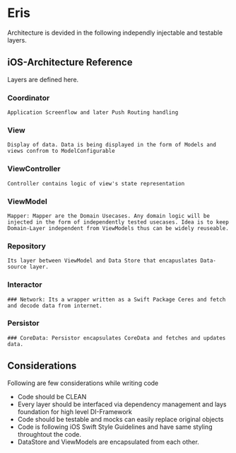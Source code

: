 # Eris

Architecture is devided in the following independly injectable and testable layers. 

## iOS-Architecture Reference 

Layers are defined here. 

### Coordinator
    Application Screenflow and later Push Routing handling
### View
    Display of data. Data is being displayed in the form of Models and views confrom to ModelConfigurable
### ViewController
    Controller contains logic of view's state representation
### ViewModel
    Mapper: Mapper are the Domain Usecases. Any domain logic will be injected in the form of independently tested usecases. Idea is to keep Domain-Layer independent from ViewModels thus can be widely reuseable.
### Repository
    Its layer between ViewModel and Data Store that encapuslates Data-source layer. 
### Interactor
    ### Network: Its a wrapper written as a Swift Package Ceres and fetch and decode data from internet. 
### Persistor
    ### CoreData: Persistor encapsulates CoreData and fetches and updates data.
        
## Considerations

Following are few considerations while writing code
- Code should be CLEAN
- Every layer should be interfaced via dependency management and lays foundation for high level DI-Framework
- Code should be testable and mocks can easily replace original objects
- Code is following iOS Swift Style Guidelines and have same styling throughtout the code. 
- DataStore and ViewModels are encapsulated from each other. 
        

